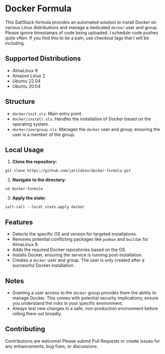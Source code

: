 # Docker Formula

This SaltStack formula provides an automated solution to install Docker on various Linux distributions and manage a dedicated `docker` user and group. Please ignore timestamps of code being uploaded. I schedule code pushes quite often. If you find this to be a pain, use checkout tags that I will be including.

## Supported Distributions

- AlmaLinux 9
- Amazon Linux 2
- Ubuntu 22.04
- Ubuntu 20.04

## Structure

- `docker/init.sls`: Main entry point.
- `docker/install.sls`: Handles the installation of Docker based on the operating system.
- `docker/usergroup.sls`: Manages the `docker` user and group, ensuring the user is a member of the group.

## Local Usage

1. **Clone the repository:**

```git clone https://github.com/jarildson/docker-formula.git```

2. **Navigate to the directory:**

```cd docker-formula```

3. **Apply the state:**

```salt-call --local state.apply docker```


## Features

- Detects the specific OS and version for targeted installations.
- Removes potential conflicting packages like `podman` and `buildah` for AlmaLinux 9.
- Adds the required Docker repositories based on the OS.
- Installs Docker, ensuring the service is running post-installation.
- Creates a `docker` user and group. The user is only created after a successful Docker installation.

## Notes

- Granting a user access to the `docker` group provides them the ability to manage Docker. This comes with potential security implications; ensure you understand the risks in your specific environment.
- Always test new changes in a safe, non-production environment before rolling them out broadly.

## Contributing

Contributions are welcome! Please submit Pull Requests or create issues for any enhancements, bug fixes, or discussions.
